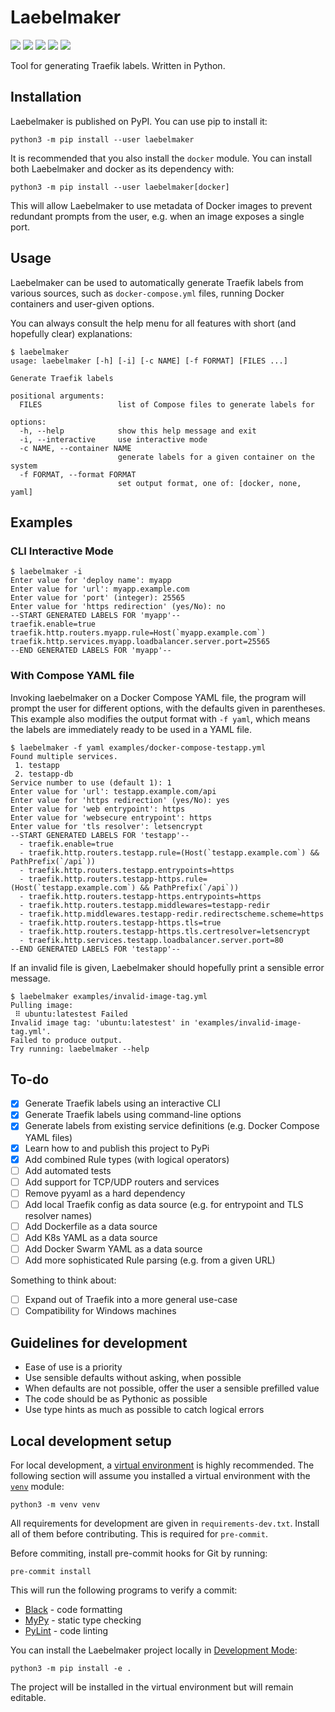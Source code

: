 # Laebelmaker

<a target="_blank" href="https://pypi.org/project/laebelmaker/"><img src="https://img.shields.io/pypi/v/laebelmaker.svg?maxAge=86400&style=flat-square"/></a>
<a target="_blank" href="https://choosealicense.com/licenses/mit/"><img src="https://img.shields.io/pypi/l/laebelmaker.svg?maxAge=86400&style=flat-square"/></a>
<a target="_blank" href="https://pypi.org/project/laebelmaker/"><img src="https://img.shields.io/pypi/dm/laebelmaker?style=flat-square"/></a>
<a target="_blank" href="https://pypi.org/project/laebelmaker/"><img src="https://img.shields.io/pypi/pyversions/laebelmaker.svg?maxAge=86400&style=flat-square"/></a>
<a target="_blank" href="https://github.com/ivanbratovic/laebelmaker"><img src="https://img.shields.io/github/last-commit/ivanbratovic/laebelmaker?style=flat-square" /></a>

Tool for generating Traefik labels. Written in Python.

## Installation

Laebelmaker is published on PyPI. You can use pip to install it:
```
python3 -m pip install --user laebelmaker
```

It is recommended that you also install the `docker` module. You
can install both Laebelmaker and docker as its dependency with:
```
python3 -m pip install --user laebelmaker[docker]
```
This will allow Laebelmaker to use metadata of Docker images
to prevent redundant prompts from the user, e.g. when an image
exposes a single port.

## Usage

Laebelmaker can be used to automatically generate Traefik labels
from various sources, such as `docker-compose.yml` files, running
Docker containers and user-given options.

You can always consult the help menu for all features with short
(and hopefully clear) explanations:

```
$ laebelmaker
usage: laebelmaker [-h] [-i] [-c NAME] [-f FORMAT] [FILES ...]

Generate Traefik labels

positional arguments:
  FILES                 list of Compose files to generate labels for

options:
  -h, --help            show this help message and exit
  -i, --interactive     use interactive mode
  -c NAME, --container NAME
                        generate labels for a given container on the system
  -f FORMAT, --format FORMAT
                        set output format, one of: [docker, none, yaml]
```

## Examples

### CLI Interactive Mode

```
$ laebelmaker -i
Enter value for 'deploy name': myapp
Enter value for 'url': myapp.example.com
Enter value for 'port' (integer): 25565
Enter value for 'https redirection' (yes/No): no
--START GENERATED LABELS FOR 'myapp'--
traefik.enable=true
traefik.http.routers.myapp.rule=Host(`myapp.example.com`)
traefik.http.services.myapp.loadbalancer.server.port=25565
--END GENERATED LABELS FOR 'myapp'--
```


### With Compose YAML file

Invoking laebelmaker on a Docker Compose YAML file, the program will
prompt the user for different options, with the defaults given in
parentheses. This example also modifies the output format with
`-f yaml`, which means the labels are immediately ready to be used
in a YAML file.

```
$ laebelmaker -f yaml examples/docker-compose-testapp.yml
Found multiple services.
 1. testapp
 2. testapp-db
Service number to use (default 1): 1
Enter value for 'url': testapp.example.com/api
Enter value for 'https redirection' (yes/No): yes
Enter value for 'web entrypoint': https
Enter value for 'websecure entrypoint': https
Enter value for 'tls resolver': letsencrypt
--START GENERATED LABELS FOR 'testapp'--
  - traefik.enable=true
  - traefik.http.routers.testapp.rule=(Host(`testapp.example.com`) && PathPrefix(`/api`))
  - traefik.http.routers.testapp.entrypoints=https
  - traefik.http.routers.testapp-https.rule=(Host(`testapp.example.com`) && PathPrefix(`/api`))
  - traefik.http.routers.testapp-https.entrypoints=https
  - traefik.http.routers.testapp.middlewares=testapp-redir
  - traefik.http.middlewares.testapp-redir.redirectscheme.scheme=https
  - traefik.http.routers.testapp-https.tls=true
  - traefik.http.routers.testapp-https.tls.certresolver=letsencrypt
  - traefik.http.services.testapp.loadbalancer.server.port=80
--END GENERATED LABELS FOR 'testapp'--
```

If an invalid file is given, Laebelmaker should hopefully print a
sensible error message.
```
$ laebelmaker examples/invalid-image-tag.yml
Pulling image:
 ⠿ ubuntu:latestest Failed
Invalid image tag: 'ubuntu:latestest' in 'examples/invalid-image-tag.yml'.
Failed to produce output.
Try running: laebelmaker --help
```

## To-do

* [x] Generate Traefik labels using an interactive CLI
* [x] Generate Traefik labels using command-line options
* [x] Generate labels from existing service definitions (e.g. Docker Compose YAML files)
* [x] Learn how to and publish this project to PyPi
* [x] Add combined Rule types (with logical operators)
* [ ] Add automated tests
* [ ] Add support for TCP/UDP routers and services
* [ ] Remove pyyaml as a hard dependency
* [ ] Add local Traefik config as data source (e.g. for entrypoint and TLS resolver names)
* [ ] Add Dockerfile as a data source
* [ ] Add K8s YAML as a data source
* [ ] Add Docker Swarm YAML as a data source
* [ ] Add more sophisticated Rule parsing (e.g. from a given URL)

Something to think about:

* [ ] Expand out of Traefik into a more general use-case
* [ ] Compatibility for Windows machines

## Guidelines for development

* Ease of use is a priority
* Use sensible defaults without asking, when possible
* When defaults are not possible, offer the user a sensible prefilled value
* The code should be as Pythonic as possible
* Use type hints as much as possible to catch logical errors

## Local development setup

For local development, a [virtual environment](https://docs.python.org/3/tutorial/venv.html)
is highly recommended. The following section will assume you installed a virtual
environment with the [`venv`](https://docs.python.org/3/library/venv.html) module:
```
python3 -m venv venv
```

All requirements for development are given in `requirements-dev.txt`.
Install all of them before contributing. This is required for `pre-commit`.

Before commiting, install pre-commit hooks for Git by running:
```
pre-commit install
```

This will run the following programs to verify a commit:

* [Black](https://pypi.org/project/black) - code formatting
* [MyPy](https://mypy.readthedocs.io/en/stable/) - static type checking
* [PyLint](https://pypi.org/project/pylint/) - code linting

You can install the Laebelmaker project locally in
[Development Mode](https://setuptools.pypa.io/en/latest/userguide/development_mode.html):
```
python3 -m pip install -e .
```
The project will be installed in the virtual environment but will remain editable.
